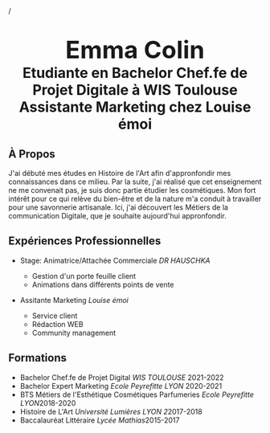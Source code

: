 <!DOCTYPE html>
<html>/</lang:"fr">
<head>
    <meta charset="UTF-8">
    <meta http-equiv="X-UA-Compatible" content="IE-Edge, chrome=1">
    <meta name="viewport" content="width=device-width, initial-scale=1.0">
    <title>Bienvenue sur mon CV</title>
</head>
<body>
    <h1>
        <CENTER> <font size="60">Emma Colin</font>
       <br> Etudiante en Bachelor Chef.fe de Projet Digitale à WIS Toulouse
       <br> Assistante Marketing chez Louise émoi</CENTER>
    </h1>
    <h2>À Propos</h2>
    <p>J'ai débuté mes études en Histoire de l'Art afin d'appronfondir mes connaissances 
        dans ce milieu. Par la suite, j'ai réalisé que cet enseignement ne me convenait pas, 
        je suis donc partie étudier les cosmétiques. Mon fort intérêt pour ce qui relève du bien-être
        et de la nature m'a conduit à travailler pour une savonnerie artisanale. Ici, j'ai découvert les Métiers
        de la communication Digitale, que je souhaite aujourd'hui appronfondir. </p>
<h2>Expériences Professionnelles</h2>
<p>
    <ul>
        <li>Stage: Animatrice/Attachée Commerciale <em>DR HAUSCHKA</em></li>
        <ul>
            <li>Gestion d'un porte feuille client</li>
            <li>Animations dans différents points de vente</li>
        </ul>
    </ul>
    <ul>
        <li>Assitante Marketing <em>Louise émoi</em></li>
        <ul>
            <li>Service client</li>
            <li>Rédaction WEB</li>
            <li>Community management</li>
        </ul>
    </ul>
</p>
    <h2>Formations</h2>
<p>
<ul>
<li>Bachelor Chef.fe de Projet Digital <em>WIS TOULOUSE</em> 2021-2022</li>
<li>Bachelor Expert Marketing <em>Ecole Peyrefitte LYON</em> 2020-2021</li>
<li>BTS Métiers de l'Esthétique Cosmétiques Parfumeries <em>Ecole Peyrefitte LYON</em>2018-2020
    <li>Histoire de L'Art <em>Université Lumières LYON 2</em>2017-2018</li>
        <li>Baccalauréat Littéraire <em>Lycée Mathias</em>2015-2017</li>
    </ul>
</p>
</body>